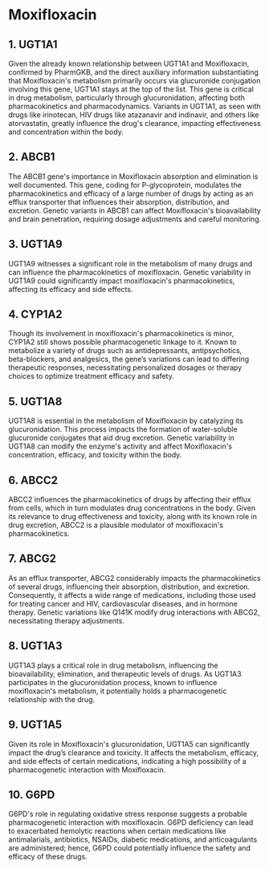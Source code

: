 # Moxifloxacin

## 1. UGT1A1
Given the already known relationship between UGT1A1 and Moxifloxacin, confirmed by PharmGKB, and the direct auxiliary information substantiating that Moxifloxacin's metabolism primarily occurs via glucuronide conjugation involving this gene, UGT1A1 stays at the top of the list. This gene is critical in drug metabolism, particularly through glucuronidation, affecting both pharmacokinetics and pharmacodynamics. Variants in UGT1A1, as seen with drugs like irinotecan, HIV drugs like atazanavir and indinavir, and others like atorvastatin, greatly influence the drug's clearance, impacting effectiveness and concentration within the body.

## 2. ABCB1
The ABCB1 gene's importance in Moxifloxacin absorption and elimination is well documented. This gene, coding for P-glycoprotein, modulates the pharmacokinetics and efficacy of a large number of drugs by acting as an efflux transporter that influences their absorption, distribution, and excretion. Genetic variants in ABCB1 can affect Moxifloxacin's bioavailability and brain penetration, requiring dosage adjustments and careful monitoring.

## 3. UGT1A9
UGT1A9 witnesses a significant role in the metabolism of many drugs and can influence the pharmacokinetics of moxifloxacin. Genetic variability in UGT1A9 could significantly impact moxifloxacin's pharmacokinetics, affecting its efficacy and side effects.

## 4. CYP1A2
Though its involvement in moxifloxacin's pharmacokinetics is minor, CYP1A2 still shows possible pharmacogenetic linkage to it. Known to metabolize a variety of drugs such as antidepressants, antipsychotics, beta-blockers, and analgesics, the gene’s variations can lead to differing therapeutic responses, necessitating personalized dosages or therapy choices to optimize treatment efficacy and safety.

## 5. UGT1A8
UGT1A8 is essential in the metabolism of Moxifloxacin by catalyzing its glucuronidation. This process impacts the formation of water-soluble glucuronide conjugates that aid drug excretion. Genetic variability in UGT1A8 can modify the enzyme's activity and affect Moxifloxacin's concentration, efficacy, and toxicity within the body.

## 6. ABCC2
ABCC2 influences the pharmacokinetics of drugs by affecting their efflux from cells, which in turn modulates drug concentrations in the body. Given its relevance to drug effectiveness and toxicity, along with its known role in drug excretion, ABCC2 is a plausible modulator of moxifloxacin's pharmacokinetics.

## 7. ABCG2
As an efflux transporter, ABCG2 considerably impacts the pharmacokinetics of several drugs, influencing their absorption, distribution, and excretion. Consequently, it affects a wide range of medications, including those used for treating cancer and HIV, cardiovascular diseases, and in hormone therapy. Genetic variations like Q141K modify drug interactions with ABCG2, necessitating therapy adjustments.

## 8. UGT1A3
UGT1A3 plays a critical role in drug metabolism, influencing the bioavailability, elimination, and therapeutic levels of drugs. As UGT1A3 participates in the glucuronidation process, known to influence moxifloxacin's metabolism, it potentially holds a pharmacogenetic relationship with the drug.

## 9. UGT1A5
Given its role in Moxifloxacin's glucuronidation, UGT1A5 can significantly impact the drug’s clearance and toxicity. It affects the metabolism, efficacy, and side effects of certain medications, indicating a high possibility of a pharmacogenetic interaction with Moxifloxacin.

## 10. G6PD
G6PD's role in regulating oxidative stress response suggests a probable pharmacogenetic interaction with moxifloxacin. G6PD deficiency can lead to exacerbated hemolytic reactions when certain medications  like antimalarials, antibiotics, NSAIDs, diabetic medications, and anticoagulants are administered; hence, G6PD could potentially influence the safety and efficacy of these drugs.

